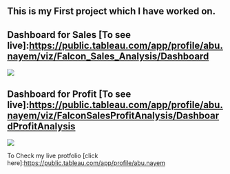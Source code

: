 ## This is my First project which I have worked on.
## Dashboard for Sales [To see live]:https://public.tableau.com/app/profile/abu.nayem/viz/Falcon_Sales_Analysis/Dashboard
![](https://github.com/jacknayem/DataAnalysis-Tableau/blob/main/Falcon%20Sales%20and%20Profite%20Analysis/Image/Full%20Year%20Sales%20view.png)

## Dashboard for Profit [To see live]:https://public.tableau.com/app/profile/abu.nayem/viz/FalconSalesProfitAnalysis/DashboardProfitAnalysis
![](https://github.com/jacknayem/DataAnalysis-Tableau/blob/main/Falcon%20Sales%20and%20Profite%20Analysis/Image/Full%20Year%20profit%20view.png)

To Check my live protfolio [click here]:https://public.tableau.com/app/profile/abu.nayem
